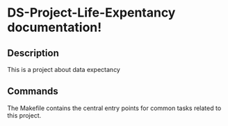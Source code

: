 # DS-Project-Life-Expentancy documentation!

## Description

This is a project about data expectancy

## Commands

The Makefile contains the central entry points for common tasks related to this project.

